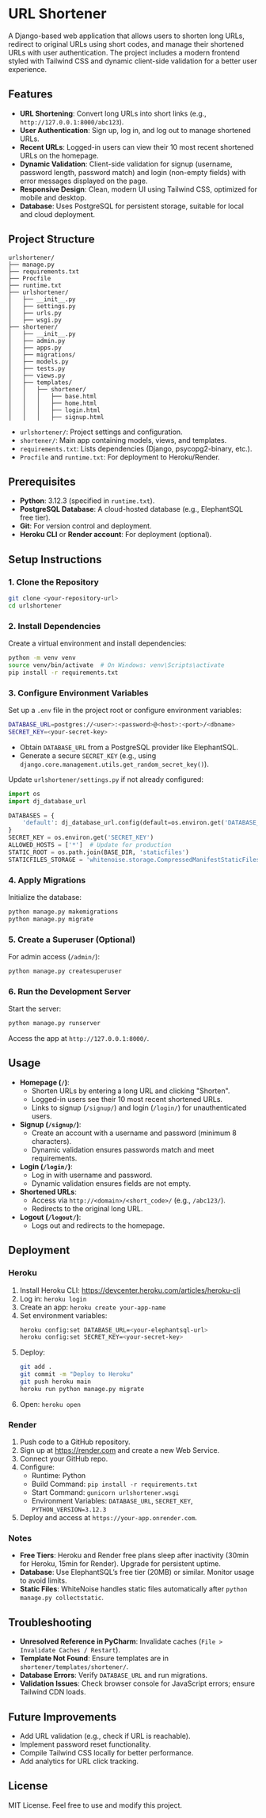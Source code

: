 # URL Shortener

A Django-based web application that allows users to shorten long URLs, redirect to original URLs using short codes, and manage their shortened URLs with user authentication. The project includes a modern frontend styled with Tailwind CSS and dynamic client-side validation for a better user experience.

## Features

- **URL Shortening**: Convert long URLs into short links (e.g., `http://127.0.0.1:8000/abc123`).
- **User Authentication**: Sign up, log in, and log out to manage shortened URLs.
- **Recent URLs**: Logged-in users can view their 10 most recent shortened URLs on the homepage.
- **Dynamic Validation**: Client-side validation for signup (username, password length, password match) and login (non-empty fields) with error messages displayed on the page.
- **Responsive Design**: Clean, modern UI using Tailwind CSS, optimized for mobile and desktop.
- **Database**: Uses PostgreSQL for persistent storage, suitable for local and cloud deployment.

## Project Structure

```
urlshortener/
├── manage.py
├── requirements.txt
├── Procfile
├── runtime.txt
├── urlshortener/
│   ├── __init__.py
│   ├── settings.py
│   ├── urls.py
│   ├── wsgi.py
├── shortener/
│   ├── __init__.py
│   ├── admin.py
│   ├── apps.py
│   ├── migrations/
│   ├── models.py
│   ├── tests.py
│   ├── views.py
│   ├── templates/
│   │   ├── shortener/
│   │   │   ├── base.html
│   │   │   ├── home.html
│   │   │   ├── login.html
│   │   │   ├── signup.html
```

- `urlshortener/`: Project settings and configuration.
- `shortener/`: Main app containing models, views, and templates.
- `requirements.txt`: Lists dependencies (Django, psycopg2-binary, etc.).
- `Procfile` and `runtime.txt`: For deployment to Heroku/Render.

## Prerequisites

- **Python**: 3.12.3 (specified in `runtime.txt`).
- **PostgreSQL Database**: A cloud-hosted database (e.g., ElephantSQL free tier).
- **Git**: For version control and deployment.
- **Heroku CLI** or **Render account**: For deployment (optional).

## Setup Instructions

### 1. Clone the Repository
```bash
git clone <your-repository-url>
cd urlshortener
```

### 2. Install Dependencies
Create a virtual environment and install dependencies:
```bash
python -m venv venv
source venv/bin/activate  # On Windows: venv\Scripts\activate
pip install -r requirements.txt
```

### 3. Configure Environment Variables
Set up a `.env` file in the project root or configure environment variables:
```bash
DATABASE_URL=postgres://<user>:<password>@<host>:<port>/<dbname>
SECRET_KEY=<your-secret-key>
```
- Obtain `DATABASE_URL` from a PostgreSQL provider like ElephantSQL.
- Generate a secure `SECRET_KEY` (e.g., using `django.core.management.utils.get_random_secret_key()`).

Update `urlshortener/settings.py` if not already configured:
```python
import os
import dj_database_url

DATABASES = {
    'default': dj_database_url.config(default=os.environ.get('DATABASE_URL'))
}
SECRET_KEY = os.environ.get('SECRET_KEY')
ALLOWED_HOSTS = ['*']  # Update for production
STATIC_ROOT = os.path.join(BASE_DIR, 'staticfiles')
STATICFILES_STORAGE = 'whitenoise.storage.CompressedManifestStaticFilesStorage'
```

### 4. Apply Migrations
Initialize the database:
```bash
python manage.py makemigrations
python manage.py migrate
```

### 5. Create a Superuser (Optional)
For admin access (`/admin/`):
```bash
python manage.py createsuperuser
```

### 6. Run the Development Server
Start the server:
```bash
python manage.py runserver
```
Access the app at `http://127.0.0.1:8000/`.

## Usage

- **Homepage (`/`)**:
  - Shorten URLs by entering a long URL and clicking "Shorten".
  - Logged-in users see their 10 most recent shortened URLs.
  - Links to signup (`/signup/`) and login (`/login/`) for unauthenticated users.
- **Signup (`/signup/`)**:
  - Create an account with a username and password (minimum 8 characters).
  - Dynamic validation ensures passwords match and meet requirements.
- **Login (`/login/`)**:
  - Log in with username and password.
  - Dynamic validation ensures fields are not empty.
- **Shortened URLs**:
  - Access via `http://<domain>/<short_code>/` (e.g., `/abc123/`).
  - Redirects to the original long URL.
- **Logout (`/logout/`)**:
  - Logs out and redirects to the homepage.

## Deployment

### Heroku
1. Install Heroku CLI: https://devcenter.heroku.com/articles/heroku-cli
2. Log in: `heroku login`
3. Create an app: `heroku create your-app-name`
4. Set environment variables:
   ```bash
   heroku config:set DATABASE_URL=<your-elephantsql-url>
   heroku config:set SECRET_KEY=<your-secret-key>
   ```
5. Deploy:
   ```bash
   git add .
   git commit -m "Deploy to Heroku"
   git push heroku main
   heroku run python manage.py migrate
   ```
6. Open: `heroku open`

### Render
1. Push code to a GitHub repository.
2. Sign up at https://render.com and create a new Web Service.
3. Connect your GitHub repo.
4. Configure:
   - Runtime: Python
   - Build Command: `pip install -r requirements.txt`
   - Start Command: `gunicorn urlshortener.wsgi`
   - Environment Variables: `DATABASE_URL`, `SECRET_KEY`, `PYTHON_VERSION=3.12.3`
5. Deploy and access at `https://your-app.onrender.com`.

### Notes
- **Free Tiers**: Heroku and Render free plans sleep after inactivity (30min for Heroku, 15min for Render). Upgrade for persistent uptime.
- **Database**: Use ElephantSQL’s free tier (20MB) or similar. Monitor usage to avoid limits.
- **Static Files**: WhiteNoise handles static files automatically after `python manage.py collectstatic`.

## Troubleshooting

- **Unresolved Reference in PyCharm**: Invalidate caches (`File > Invalidate Caches / Restart`).
- **Template Not Found**: Ensure templates are in `shortener/templates/shortener/`.
- **Database Errors**: Verify `DATABASE_URL` and run migrations.
- **Validation Issues**: Check browser console for JavaScript errors; ensure Tailwind CDN loads.

## Future Improvements
- Add URL validation (e.g., check if URL is reachable).
- Implement password reset functionality.
- Compile Tailwind CSS locally for better performance.
- Add analytics for URL click tracking.

## License
MIT License. Feel free to use and modify this project.
